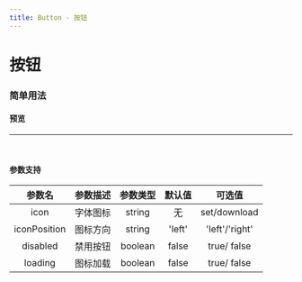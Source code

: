 ```yaml
---
title: Button - 按钮
---
```

# 按钮

### 简单用法

#### 预览

<hr><br>
<ClientOnly>
  <button-demo></button-demo>
</ClientOnly>

#### 参数支持

|    参数名    | 参数描述 | 参数类型 | 默认值 |     可选值     |
| :----------: | :------: | :------: | :----: | :------------: |
|     icon     | 字体图标 |  string  |   无   |  set/download  |
| iconPosition | 图标方向 |  string  | 'left' | 'left'/'right' |
|   disabled   | 禁用按钮 | boolean  | false  |  true/ false   |
|   loading    | 图标加载 | boolean  | false  |  true/ false   |
